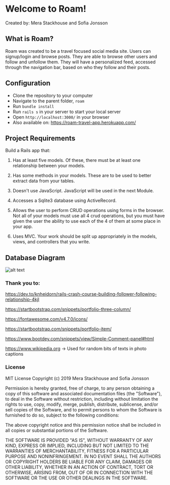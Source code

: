 
# Welcome to Roam!
Created by: Mera Stackhouse and Sofia Jonsson
## What is Roam?
Roam was created to be a travel focused social media site. Users can signup/login and browse posts. They are able to browse other users and follow and unfollow them. They will have a personalized feed, accessed through the navigation bar, based on who they follow and their posts.

## Configuration
- Clone the repository to your computer
- Navigate to the parent folder, `roam`
- Run `bundle install`
- Run `rails s` in your server to start your local server
- Open `http://localhost:3000/` in your browser
- Also available on: https://roam-travel-app.herokuapp.com/

## Project Requirements
Build a Rails app that:

1. Has at least five models. Of these, there must be at least one relationship between your models.

2. Has some methods in your models. These are to be used to better extract data from your tables.

3. Doesn't use JavaScript. JavaScript will be used in the next Module.

4. Accesses a Sqlite3 database using ActiveRecord.

5. Allows the user to perform CRUD operations using forms in the browser. Not all of your models must use all 4 crud operations, but you must have given the user the ability to use each of the 4 of them at some place in your app.

6. Uses MVC. Your work should be split up appropriately in the models, views, and controllers that you write.


## Database Diagram

![alt text](./app/assets/images/Model.png)

### Thank you to:
https://dev.to/knheidorn/rails-crash-course-building-follower-following-relationship-4kjl

https://startbootstrap.com/snippets/portfolio-three-column/

https://fontawesome.com/v4.7.0/icons/

https://startbootstrap.com/snippets/portfolio-item/

https://www.bootdey.com/snippets/view/Simple-Comment-panel#html

https://www.wikipedia.org -> Used for random bits of texts in photo captions


### License
MIT License
Copyright (c) 2019 Mera Stackhouse and Sofia Jonsson

Permission is hereby granted, free of charge, to any person obtaining a copy of this software and associated documentation files (the "Software"), to deal in the Software without restriction, including without limitation the rights to use, copy, modify, merge, publish, distribute, sublicense, and/or sell copies of the Software, and to permit persons to whom the Software is furnished to do so, subject to the following conditions:

The above copyright notice and this permission notice shall be included in all copies or substantial portions of the Software.

THE SOFTWARE IS PROVIDED "AS IS", WITHOUT WARRANTY OF ANY KIND, EXPRESS OR IMPLIED, INCLUDING BUT NOT LIMITED TO THE WARRANTIES OF MERCHANTABILITY, FITNESS FOR A PARTICULAR PURPOSE AND NONINFRINGEMENT. IN NO EVENT SHALL THE AUTHORS OR COPYRIGHT HOLDERS BE LIABLE FOR ANY CLAIM, DAMAGES OR OTHER LIABILITY, WHETHER IN AN ACTION OF CONTRACT, TORT OR OTHERWISE, ARISING FROM, OUT OF OR IN CONNECTION WITH THE SOFTWARE OR THE USE OR OTHER DEALINGS IN THE SOFTWARE.
